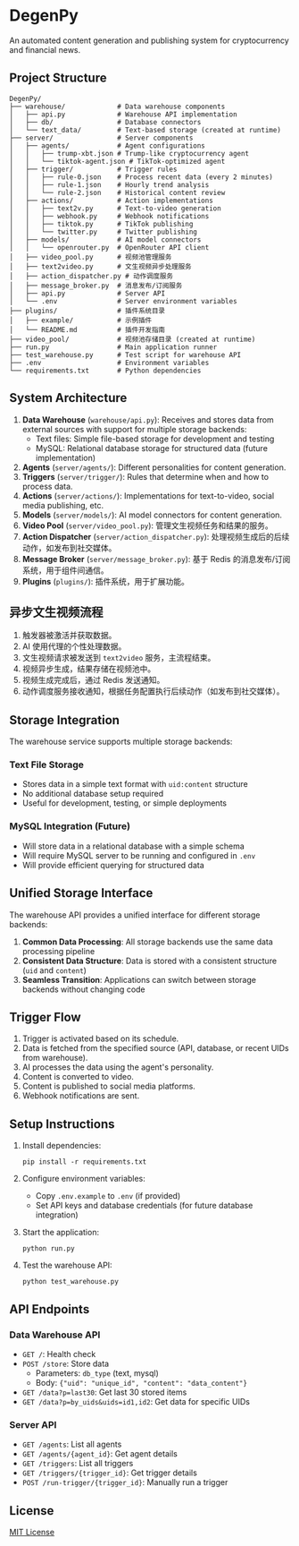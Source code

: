 # DegenPy

An automated content generation and publishing system for cryptocurrency and financial news.

## Project Structure

```
DegenPy/
├── warehouse/             # Data warehouse components
│   ├── api.py             # Warehouse API implementation
│   ├── db/                # Database connectors
│   └── text_data/         # Text-based storage (created at runtime)
├── server/                # Server components
│   ├── agents/            # Agent configurations
│   │   ├── trump-xbt.json # Trump-like cryptocurrency agent
│   │   └── tiktok-agent.json # TikTok-optimized agent
│   ├── trigger/           # Trigger rules
│   │   ├── rule-0.json    # Process recent data (every 2 minutes)
│   │   ├── rule-1.json    # Hourly trend analysis
│   │   └── rule-2.json    # Historical content review
│   ├── actions/           # Action implementations
│   │   ├── text2v.py      # Text-to-video generation
│   │   ├── webhook.py     # Webhook notifications
│   │   ├── tiktok.py      # TikTok publishing
│   │   └── twitter.py     # Twitter publishing
│   ├── models/            # AI model connectors
│   │   └── openrouter.py  # OpenRouter API client
│   ├── video_pool.py      # 视频池管理服务
│   ├── text2video.py      # 文生视频异步处理服务
│   ├── action_dispatcher.py # 动作调度服务
│   ├── message_broker.py  # 消息发布/订阅服务
│   ├── api.py             # Server API
│   └── .env               # Server environment variables
├── plugins/               # 插件系统目录
│   ├── example/           # 示例插件
│   └── README.md          # 插件开发指南
├── video_pool/            # 视频池存储目录 (created at runtime)
├── run.py                 # Main application runner
├── test_warehouse.py      # Test script for warehouse API
├── .env                   # Environment variables
└── requirements.txt       # Python dependencies
```

## System Architecture

1. **Data Warehouse** (`warehouse/api.py`): Receives and stores data from external sources with support for multiple storage backends:
   - Text files: Simple file-based storage for development and testing
   - MySQL: Relational database storage for structured data (future implementation)
2. **Agents** (`server/agents/`): Different personalities for content generation.
3. **Triggers** (`server/trigger/`): Rules that determine when and how to process data.
4. **Actions** (`server/actions/`): Implementations for text-to-video, social media publishing, etc.
5. **Models** (`server/models/`): AI model connectors for content generation.
6. **Video Pool** (`server/video_pool.py`): 管理文生视频任务和结果的服务。
7. **Action Dispatcher** (`server/action_dispatcher.py`): 处理视频生成后的后续动作，如发布到社交媒体。
8. **Message Broker** (`server/message_broker.py`): 基于 Redis 的消息发布/订阅系统，用于组件间通信。
9. **Plugins** (`plugins/`): 插件系统，用于扩展功能。

## 异步文生视频流程

1. 触发器被激活并获取数据。
2. AI 使用代理的个性处理数据。
3. 文生视频请求被发送到 `text2video` 服务，主流程结束。
4. 视频异步生成，结果存储在视频池中。
5. 视频生成完成后，通过 Redis 发送通知。
6. 动作调度服务接收通知，根据任务配置执行后续动作（如发布到社交媒体）。

## Storage Integration

The warehouse service supports multiple storage backends:

### Text File Storage
- Stores data in a simple text format with `uid:content` structure
- No additional database setup required
- Useful for development, testing, or simple deployments

### MySQL Integration (Future)
- Will store data in a relational database with a simple schema
- Will require MySQL server to be running and configured in `.env`
- Will provide efficient querying for structured data

## Unified Storage Interface

The warehouse API provides a unified interface for different storage backends:

1. **Common Data Processing**: All storage backends use the same data processing pipeline
2. **Consistent Data Structure**: Data is stored with a consistent structure (`uid` and `content`)
3. **Seamless Transition**: Applications can switch between storage backends without changing code

## Trigger Flow

1. Trigger is activated based on its schedule.
2. Data is fetched from the specified source (API, database, or recent UIDs from warehouse).
3. AI processes the data using the agent's personality.
4. Content is converted to video.
5. Content is published to social media platforms.
6. Webhook notifications are sent.

## Setup Instructions

1. Install dependencies:
   ```
   pip install -r requirements.txt
   ```

2. Configure environment variables:
   - Copy `.env.example` to `.env` (if provided)
   - Set API keys and database credentials (for future database integration)

3. Start the application:
   ```
   python run.py
   ```

4. Test the warehouse API:
   ```
   python test_warehouse.py
   ```

## API Endpoints

### Data Warehouse API

- `GET /`: Health check
- `POST /store`: Store data
  - Parameters: `db_type` (text, mysql)
  - Body: `{"uid": "unique_id", "content": "data_content"}`
- `GET /data?p=last30`: Get last 30 stored items
- `GET /data?p=by_uids&uids=id1,id2`: Get data for specific UIDs

### Server API

- `GET /agents`: List all agents
- `GET /agents/{agent_id}`: Get agent details
- `GET /triggers`: List all triggers
- `GET /triggers/{trigger_id}`: Get trigger details
- `POST /run-trigger/{trigger_id}`: Manually run a trigger

## License

[MIT License](LICENSE)
